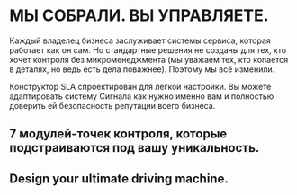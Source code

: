 # МЫ СОБРАЛИ. ВЫ УПРАВЛЯЕТЕ.

Каждый владелец бизнеса заслуживает системы сервиса, которая работает как он сам. Но стандартные решения не созданы для тех, кто хочет контроля без микроменеджмента (мы уважаем тех, кто копается в деталях, но ведь есть дела поважнее). Поэтому мы всё изменили.​

Конструктор SLA спроектирован для лёгкой настройки. Вы можете адаптировать систему Сигнала как нужно именно вам и полностью доверить ей безопасность репутации всего бизнеса.

## 7 модулей-точек контроля, которые подстраиваются под вашу уникальность.

<SignalConstructorModules />

## Design your ultimate driving machine.

